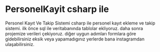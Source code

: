 # PersonelKayit  csharp ile
Personel Kayıt Ve Takip Sistemi
csharp ile personel kayıt ekleme ve takip sistemi.
ilk önce sql ile veritabanında tablolar ekliyoruz.
daha sonra projemize verileri çekiyoruz.
diğer uygun adımları formlara göre gidebilirsiniz 
eksik veya yapamadıgınız yerlerde bana instagramdan ulaşabilirsiniz.
